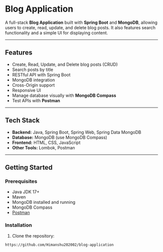 # Blog Application

A full-stack **Blog Application** built with **Spring Boot** and **MongoDB**, allowing users to create, read, update, and delete blog posts. It also features search functionality and a simple UI for displaying content.

---

## Features

- Create, Read, Update, and Delete blog posts (CRUD)
- Search posts by title
- RESTful API with Spring Boot
- MongoDB integration
- Cross-Origin support
- Responsive UI
- Manage database visually with **MongoDB Compass**
- Test APIs with **Postman**

---

## Tech Stack

- **Backend:** Java, Spring Boot, Spring Web, Spring Data MongoDB
- **Database:** MongoDB (use MongoDB Compass)
- **Frontend:** HTML, CSS, JavaScript
- **Other Tools:** Lombok, Postman

---

## Getting Started

### Prerequisites

- Java JDK 17+
- Maven
- MongoDB installed and running
- MongoDB Compass
- [Postman](https://www.postman.com/)

### Installation

1. Clone the repository:

```bash
https://github.com/Himanshu202002/blog-application
